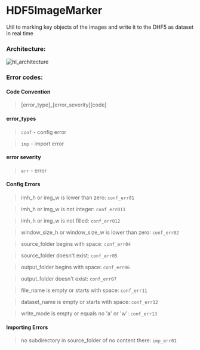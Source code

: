 # HDF5ImageMarker
Util to marking key objects of the images and write it to the DHF5 as dataset in real time
### Architecture:
![hl_architecture](https://user-images.githubusercontent.com/104580123/209446611-b075d657-fa96-4ac8-b23f-6c005d78dedf.jpg)

### Error codes:
#### Code Convention
> [error_type]_[error_severity][code]
#### error_types
> `conf` - config error

> `imp` - import error
#### error severity
> `err` - error
#### Config Errors
>imh_h or img_w is lower than zero: `conf_err01`

>imh_h or img_w is not integer: `conf_err011`

>imh_h or img_w is not filled: `conf_err012`

>window_size_h or window_size_w is lower than zero: `conf_err02`

>source_folder begins with space: `conf_err04`

>source_folder doesn't exist: `conf_err05`

>output_folder begins with space: `conf_err06`

>output_folder doesn't exist: `conf_err07`

>file_name is empty or starts with space: `conf_err11`

>dataset_name is empty or starts with space: `conf_err12`

>write_mode is empty or equals no 'a' or 'w': `conf_err13`
#### Importing Errors
>no subdirectory in source_folder of no content there: `imp_err01`
